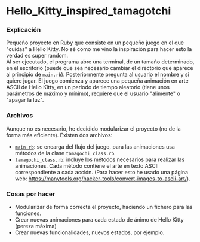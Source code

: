 # Hello_Kitty_inspired_tamagotchi

### **Explicación**

Pequeño proyecto en Ruby que consiste en un pequeño juego en el que "cuidas" a Hello Kitty. No sé como me vino la inspiración para hacer esto la verdad es super random.  
Al ser ejecutado, el programa abre una terminal, de un tamaño determinado, en el escritorio (puede que sea necesario cambiar el directorio que aparece al principio de `main.rb`). Posteriormente pregunta al usuario el nombre y si quiere jugar. El juego comienza y aparece una pequeña animación en arte ASCII de Hello Kitty, en un periodo de tiempo aleatorio (tiene unos parámetros de máximo y mínimo), requiere que el usuario "alimente" o "apagar la luz".  

### **Archivos**

Aunque no es necesario, he decidido modularizar el proyecto (no de la forma más eficiente). Existen dos archivos:
- [`main.rb`](Files/main.rb): se encarga del flujo del juego, para las animaciones usa métodos de la clase `tamagochi_class.rb`.
- [`tamagochi_class.rb`](Files/tamagochi_class.rb): incluye los métodos necesarios para realizar las animaciones. Cada método contiene el arte en texto ASCII correspondiente a cada acción. (Para hacer esto he usado una página web: https://manytools.org/hacker-tools/convert-images-to-ascii-art/).

### **Cosas por hacer**

- Modularizar de forma correcta el proyecto, haciendo un fichero para las funciones.
- Crear nuevas animaciones para cada estado de ánimo de Hello Kitty (pereza máxima)
- Crear nuevas funcionalidades, nuevos estados, por ejemplo.
